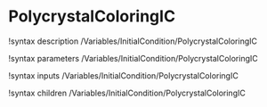 <!-- MOOSE Documentation Stub: Remove this when content is added. -->

# PolycrystalColoringIC
!syntax description /Variables/InitialCondition/PolycrystalColoringIC

!syntax parameters /Variables/InitialCondition/PolycrystalColoringIC

!syntax inputs /Variables/InitialCondition/PolycrystalColoringIC

!syntax children /Variables/InitialCondition/PolycrystalColoringIC
